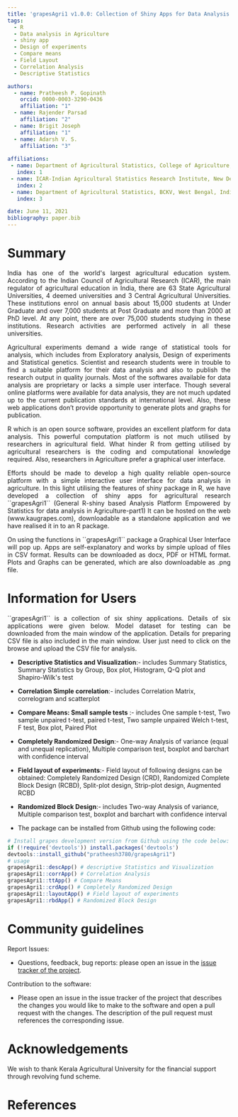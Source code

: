 ```yaml
---
title: 'grapesAgri1 v1.0.0: Collection of Shiny Apps for Data Analysis in Agriculture'
tags:
  - R
  - Data analysis in Agriculture
  - shiny app
  - Design of experiments
  - Compare means
  - Field Layout
  - Correlation Analysis
  - Descriptive Statistics

authors:
  - name: Pratheesh P. Gopinath
    orcid: 0000-0003-3290-0436
    affiliation: "1"
  - name: Rajender Parsad
    affiliation: "2"
  - name: Brigit Joseph
    affiliation: "1"
  - name: Adarsh V. S.
    affiliation: "3"
    
affiliations:
 - name: Department of Agricultural Statistics, College of Agriculture, Vellayani, Kerala Agricultural Univesity, Kerala, India.
   index: 1
 - name: ICAR-Indian Agricultural Statistics Research Institute, New Delhi, India.
   index: 2
 - name: Department of Agricultural Statistics, BCKV, West Bengal, India
   index: 3

date: June 11, 2021 
bibliography: paper.bib
---
```


# Summary

<p><div align="justify">India has one of the world's largest agricultural education system. According to the Indian Council of Agricultural Research (ICAR), the main regulator of agricultural education in India, there are 63 State Agricultural Universities, 4 deemed universities and 3 Central Agricultural Universities. These institutions enrol on annual basis about 15,000 students at Under Graduate and over 7,000 students at Post Graduate and more than 2000 at PhD level. At any point, there are over 75,000 students studying in these institutions. Research activities are performed actively in all these universities.</div></p>
  
  
<p><div align="justify">Agricultural experiments demand a wide range of statistical tools for analysis, which includes from Exploratory analysis, Design of experiments and Statistical genetics. Scientist and research students were in trouble to find a suitable platform for their data analysis and also to publish the research output in quality journals. Most of the softwares available for data analysis are proprietary or lacks a simple user interface. Though several online platforms were available for data analysis, they are not much updated up to the current publication standards at international level. Also, these web applications don’t provide opportunity to generate plots and graphs for publication.</div></p>
  
  
<p><div align="justify">R which is an open source software, provides an excellent platform for data analysis. This powerful computation platform is not much utilised by researchers in agricultural field. What hinder R from getting utilised by agricultural researchers is the coding and computational knowledge required. Also, researchers in Agriculture prefer a graphical user interface.</div></p>
  
  
<p><div align="justify">Efforts should be made to develop a high quality reliable open-source platform with a simple interactive user interface for data analysis in agriculture. In this light utilising the features of shiny package in R, we have developed a collection of shiny apps for agricultural research ``grapesAgri1`` (General R-shiny based Analysis Platform Empowered by Statistics for data analysis in Agriculture-part1) It can be hosted on the web (www.kaugrapes.com), downloadable as a standalone application and we have realised it in to an R package.</div></p>
  
  
<p><div align="justify">On using the functions in ``grapesAgri1`` package a Graphical User Interface will pop up. Apps are self-explanatory and works by simple upload of files in CSV format. Results can be downloaded as docx, PDF or HTML format. Plots and Graphs can be generated, which are also downloadable as .png file.</div></p>


# Information for Users

<p><div align="justify">``grapesAgri1`` is a collection of six shiny applications. Details of six applications were given below. Model dataset for testing can be downloaded from the main window of the application. Details for preparing CSV file is also included in the main window. User just need to click on the browse and upload the CSV file for analysis. </div></p>

- **Descriptive Statistics and Visualization**:- includes Summary Statistics, Summary Statistics by Group, Box plot, Histogram, Q-Q plot and Shapiro-Wilk's  test
- **Correlation Simple correlation**:- includes Correlation Matrix, correlogram and scatterplot
- **Compare Means: Small sample tests** :- includes One sample t-test, Two sample unpaired t-test, paired t-test, Two sample unpaired Welch t-test, F test, Box plot, Paired Plot
- **Completely Randomized Design**:- One-way Analysis of variance (equal and unequal replication), Multiple comparison test, boxplot and barchart with confidence interval
- **Field layout of experiments**:-  Field layout of following designs can be obtained: Completely Randomized Design (CRD), Randomized Complete Block Design (RCBD), Split-plot design, Strip-plot design, Augmented RCBD
- **Randomized Block Design**:- includes Two-way Analysis of variance, Multiple comparison test, boxplot and barchart with confidence interval


- The package can be installed from Github using the following code:
``` r
# Install grapes development version from Github using the code below:
if (!require('devtools')) install.packages('devtools')
devtools::install_github("pratheesh3780/grapesAgri1")
# usage
grapesAgri1::descApp() # descriptive Statistics and Visualization 
grapesAgri1::corrApp() # Correlation Analysis
grapesAgri1::ttApp() # Compare Means
grapesAgri1::crdApp() # Completely Randomized Design
grapesAgri1::layoutApp() # Field layout of experiments
grapesAgri1::rbdApp() # Randomized Block Design 
```

# Community guidelines

Report Issues:

- Questions, feedback, bug reports: please open an issue in the [issue tracker of the project](https://github.com/pratheesh3780/grapesAgri1/issues).

Contribution to the software:

- Please open an issue in the issue tracker of the project that describes the changes you would like to make to the software and open a pull request with the   changes. The description of the pull request must references the corresponding issue.

# Acknowledgements

We wish to thank Kerala Agricultural University for the financial support through revolving fund scheme.
 
# References
